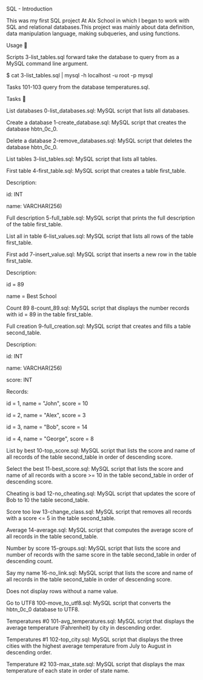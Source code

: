 SQL - Introduction

This was my first SQL project At Alx School in which I began to work with SQL and relational databases.This project was mainly about data definition, data manipulation language, making subqueries, and using functions.

Usage 🐬

Scripts 3-list_tables.sql forward take the database to query from as a MySQL command line argument.

$ cat 3-list_tables.sql | mysql -h localhost -u root -p mysql

Tasks 101-103 query from the database temperatures.sql.

Tasks 📃

List databases
0-list_databases.sql: MySQL script that lists all databases.

Create a database
1-create_database.sql: MySQL script that creates the database hbtn_0c_0.

Delete a database
2-remove_databases.sql: MySQL script that deletes the database hbtn_0c_0.

List tables
3-list_tables.sql: MySQL script that lists all tables.

First table
4-first_table.sql: MySQL script that creates a table first_table.

Description:

id: INT

name: VARCHAR(256)

Full description
5-full_table.sql: MySQL script that prints the full description of the table first_table.

List all in table
6-list_values.sql: MySQL script that lists all rows of the table first_table.

First add
7-insert_value.sql: MySQL script that inserts a new row in the table first_table.

Description:

id = 89

name = Best School

Count 89
8-count_89.sql: MySQL script that displays the number records with id = 89 in the table first_table.

Full creation
9-full_creation.sql: MySQL script that creates and fills a table second_table.

Description:

id: INT

name: VARCHAR(256)

score: INT

Records:

id = 1, name = "John", score = 10

id = 2, name = "Alex", score = 3

id = 3, name = "Bob", score = 14

id = 4, name = "George", score = 8

List by best
10-top_score.sql: MySQL script that lists the score and name of all records of the table second_table in order of descending score.

Select the best
11-best_score.sql: MySQL script that lists the score and name of all records with a score >= 10 in the table second_table in order of descending score.

Cheating is bad
12-no_cheating.sql: MySQL script that updates the score of Bob to 10 the table second_table.

Score too low
13-change_class.sql: MySQL script that removes all records with a score <= 5 in the table second_table.

Average
14-average.sql: MySQL script that computes the average score of all records in the table second_table.

Number by score
15-groups.sql: MySQL script that lists the score and number of records with the same score in the table second_table in order of descending count.

Say my name
16-no_link.sql: MySQL script that lists the score and name of all records in the table second_table in order of descending score.

Does not display rows without a name value.

Go to UTF8
100-move_to_utf8.sql: MySQL script that converts the hbtn_0c_0 database to UTF8.

Temperatures #0
101-avg_temperatures.sql: MySQL script that displays the average temperature (Fahrenheit) by city in descending order.

Temperatures #1
102-top_city.sql: MySQL script that displays the three cities with the highest average temperature from July to August in descending order.

Temperature #2
103-max_state.sql: MySQL script that displays the max temperature of each state in order of state name.
